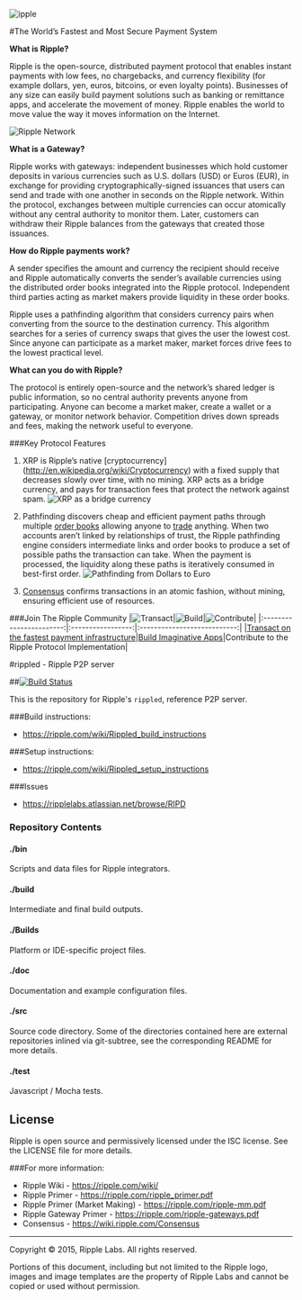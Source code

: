 ![ipple](/images/ripple.png)

#The World’s Fastest and Most Secure Payment System

**What is Ripple?**

Ripple is the open-source, distributed payment protocol that enables instant
payments with low fees, no chargebacks, and currency flexibility (for example
dollars, yen, euros, bitcoins, or even loyalty points). Businesses of any size
can easily build payment solutions such as banking or remittance apps, and
accelerate the movement of money. Ripple enables the world to move value the
way it moves information on the Internet.

![Ripple Network](images/network.png)

**What is a Gateway?**

Ripple works with gateways: independent businesses which hold customer
deposits in various currencies such as U.S. dollars (USD) or Euros (EUR),
in exchange for providing cryptographically-signed issuances that users can
send and trade with one another in seconds on the Ripple network. Within the
protocol, exchanges between multiple currencies can occur atomically without
any central authority to monitor them. Later, customers can withdraw their
Ripple balances from the gateways that created those issuances.

**How do Ripple payments work?**

A sender specifies the amount and currency the recipient should receive and
Ripple automatically converts the sender’s available currencies using the
distributed order books integrated into the Ripple protocol. Independent third
parties acting as  market makers provide liquidity in these order books.

Ripple uses a pathfinding algorithm that considers currency pairs when
converting from the source to the destination currency. This algorithm searches
for a series of currency swaps that gives the user the lowest cost. Since
anyone can participate as a market maker, market forces drive fees to the
lowest practical level.

**What can you do with Ripple?**

The protocol is entirely open-source and the network’s shared ledger is public
information, so no central authority prevents anyone from participating. Anyone
can become a market maker, create a wallet or a gateway, or monitor network
behavior. Competition drives down spreads and fees, making the network useful
to everyone.


###Key Protocol Features
1. XRP is Ripple’s native [cryptocurrency]
(http://en.wikipedia.org/wiki/Cryptocurrency) with a fixed supply that
decreases slowly over time, with no mining. XRP acts as a bridge currency, and
pays for transaction fees that protect the network against spam.
![XRP as a bridge currency](/images/vehicle_currency.png)

2. Pathfinding discovers cheap and efficient payment paths through multiple
[order books](https://www.ripplecharts.com) allowing anyone to [trade](https://www.rippletrade.com) anything. When two accounts aren’t linked by relationships of trust, the Ripple pathfinding engine considers intermediate links and order books to produce a set of possible paths the transaction can take. When the payment is processed, the liquidity along these paths is iteratively consumed in best-first order.
![Pathfinding from Dollars to Euro](/images/pathfinding.png)

3. [Consensus](https://www.youtube.com/watch?v=pj1QVb1vlC0) confirms
transactions in an atomic fashion, without mining, ensuring efficient use of
resources.

[transact]: https://ripple.com/files/ripple-FIs.pdf
[build]:    https://ripple.com/build/

[transact.png]:   /images/transact.png
[build.png]:      /images/build.png
[contribute.png]: /images/contribute.png

###Join The Ripple Community
|![Transact][transact.png]|![Build][build.png]|![Contribute][contribute.png]|
|:-----------------------:|:-----------------:|:---------------------------:|
|[Transact on the fastest payment infrastructure][transact]|[Build Imaginative Apps][build]|Contribute to the Ripple Protocol Implementation|

#rippled - Ripple P2P server

##[![Build Status](https://travis-ci.org/ripple/rippled.png?branch=develop)](https://travis-ci.org/ripple/rippled)

This is the repository for Ripple's `rippled`, reference P2P server.

###Build instructions:
* https://ripple.com/wiki/Rippled_build_instructions

###Setup instructions:
* https://ripple.com/wiki/Rippled_setup_instructions

###Issues
* https://ripplelabs.atlassian.net/browse/RIPD

### Repository Contents

#### ./bin
Scripts and data files for Ripple integrators.

#### ./build
Intermediate and final build outputs.

#### ./Builds
Platform or IDE-specific project files.

#### ./doc
Documentation and example configuration files.

#### ./src
Source code directory. Some of the directories contained here are
external repositories inlined via git-subtree, see the corresponding
README for more details.

#### ./test
Javascript / Mocha tests.

## License
Ripple is open source and permissively licensed under the ISC license. See the
LICENSE file for more details.

###For more information:
* Ripple Wiki - https://ripple.com/wiki/
* Ripple Primer - https://ripple.com/ripple_primer.pdf
* Ripple Primer (Market Making) - https://ripple.com/ripple-mm.pdf
* Ripple Gateway Primer - https://ripple.com/ripple-gateways.pdf
* Consensus - https://wiki.ripple.com/Consensus

- - -

Copyright © 2015, Ripple Labs. All rights reserved.

Portions of this document, including but not limited to the Ripple logo, images
and image templates are the property of Ripple Labs and cannot be copied or
used without permission.
